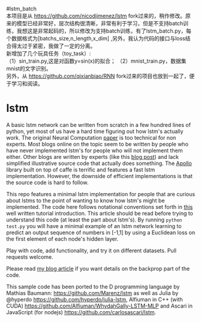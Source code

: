 #lstm_batch    
本项目是从 https://github.com/nicodjimenez/lstm fork过来的，稍作修改。原来的模型已经非常好，层次结构很清晰，非常有利于学习，但是不支持batch训练，我想这是非常起码的，所以修改为支持batch训练，有了lstm_batch.py，每个数据格式为[batchs_size,n_length,x_dim] ,另外，我认为代码的接口与loss结合得太过于紧密，我做了一定的分离。    
新增加了几个玩具任务（toy_task）:   
（1）sin_train.py,这是对函数y=sin(x)的拟合；
（2）mnist_train.py，数据集mnist的文字识别。    
另外，从 https://github.com/qixianbiao/RNN fork过来的项目也放到一起了，便于学习和阅读。   


# lstm
A basic lstm network can be written from scratch in a few hundred lines of python, yet most of us have a hard time figuring out how lstm's actually work.  The original Neural Computation [paper](https://www.google.com/url?sa=t&rct=j&q=&esrc=s&source=web&cd=3&cad=rja&uact=8&ved=0CDAQFjACahUKEwj1iZLX5efGAhVMpIgKHbv3DiI&url=http%3A%2F%2Fdeeplearning.cs.cmu.edu%2Fpdfs%2FHochreiter97_lstm.pdf&ei=ZuirVfW-GMzIogS777uQAg&usg=AFQjCNGoFvqrva4rDCNIcqNe_SiPL_VPxg&sig2=ZYnsGpdfHjRbK8xdr1thBg&bvm=bv.98197061,d.cGU) is too technical for non experts.  Most blogs online on the topic seem to be written by people
who have never implemented lstm's for people who will not implement them either.  Other blogs are written by experts (like this [blog post](http://karpathy.github.io/2015/05/21/rnn-effectiveness/)) and lack simplified illustrative source code that actually does something.  The [Apollo](https://github.com/Russell91/apollo) library built on top of caffe is terrific and features a fast lstm implementation.  However, the downside of efficient implementations is that the source code is hard to follow.

This repo features a minimal lstm implementation for people that are curious about lstms to the point of wanting to know how lstm's might be implemented.  The code here follows notational conventions set forth in [this](http://arxiv.org/abs/1506.00019)
well written tutorial introduction.  This article should be read before trying to understand this code (at least the part about lstm's).  By running `python test.py` you will have a minimal example of an lstm network learning to predict an output sequence of numbers in [-1,1] by using a Euclidean loss on the first element of each node's hidden layer.  

Play with code, add functionality, and try it on different datasets.  Pull requests welcome. 

Please read [my blog article](http://nicodjimenez.github.io/2014/08/08/lstm.html) if you want details on the backprop part of the code.

This sample code has been ported to the D programming language by Mathias Baumann: https://github.com/Marenz/lstm as well as Julia by @hyperdo https://github.com/hyperdo/julia-lstm, Alfiuman in C++ (with CUDA) https://github.com/Alfiuman/WhydahGally-LSTM-MLP and Ascari in JavaScript (for nodejs) https://github.com/carlosascari/lstm.
